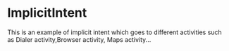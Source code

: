 # ImplicitIntent
This is an example of implicit intent which goes to different activities such as Dialer activity,Browser activity, Maps activity...
